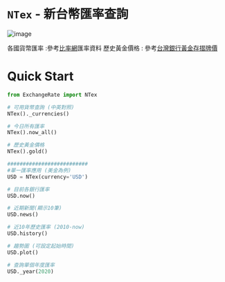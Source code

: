 # `NTex` - 新台幣匯率查詢

![image](https://img.shields.io/badge/python-3.7-blue.svg)

各國貨幣匯率 :參考[比率網](https://www.findrate.tw/)匯率資料
歷史黃金價格 : 參考[台灣銀行黃金存摺牌價](https://rate.bot.com.tw/gold/passbook?Lang=zh-TW)

# Quick Start

```python
from ExchangeRate import NTex

# 可用貨幣查詢 (中英對照)
NTex()._currencies()

# 今日所有匯率
NTex().now_all()

# 歷史黃金價格
NTex().gold()

########################## 
#單一匯率應用 (美金為例)
USD = NTex(currency='USD')

# 目前各銀行匯率
USD.now()

# 近期新聞(顯示10筆)
USD.news()

# 近10年歷史匯率 (2010-now)
USD.history()

# 趨勢圖 (可設定起始時間)
USD.plot()

# 查詢單個年度匯率
USD._year(2020)
```